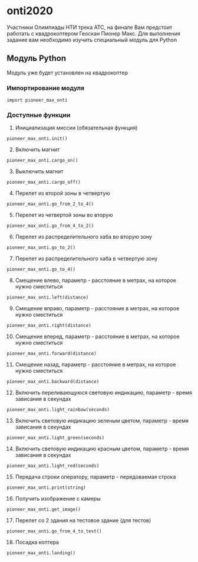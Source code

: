 # onti2020
Участники Олимпиады НТИ трека АТС, на финале Вам предстоит работать с квадрокоптером Геоскан Пионер Макс. Для выполнения задание вам необходимо изучить специальный модуль для Python

## Модуль Python
Модуль уже будет установлен на квадрокоптер
### Импортирование модуля
```
import pioneer_max_onti
```
### Доступные функции
1. Инициализация миссии (обязательная функция)
```
pioneer_max_onti.init()
```
2. Включить магнит
```
pioneer_max_onti.cargo_on()
```
3. Выключить магнит
```
pioneer_max_onti.cargo_off()
```
4. Перелет из второй зоны в четвертую
```
pioneer_max_onti.go_from_2_to_4()
``` 
5. Перелет из четвертой зоны во вторую
```
pioneer_max_onti.go_from_4_to_2()
```
6. Перелет из распределительного хаба во вторую зону
```
pioneer_max_onti.go_to_2()
```
7. Перелет из распределительного хаба в четвертую зону
```
pioneer_max_onti.go_to_4()
```
8. Смещение влево, параметр - расстояние в метрах, на которое нужно сместиться
```
pioneer_max_onti.left(distance)
```
9. Смещение вправо, параметр - расстояние в метрах, на которое нужно сместиться
```
pioneer_max_onti.right(distance)
```
10. Смещение вперед, параметр - расстояние в метрах, на которое нужно сместиться
```
pioneer_max_onti.forward(distance)
```
11. Смещение назад, параметр - расстояние в метрах, на которое нужно сместиться
```
pioneer_max_onti.backward(distance)
```
12. Включить переливающуюся световую индикацию, параметр - время зависания в секундах
```
pioneer_max_onti.light_rainbow(seconds)
```
13. Включить световую индикацию зеленым цветом, параметр - время зависания в секундах
```
pioneer_max_onti.light_green(seconds)
```
14. Включить световую индикацию красным цветом, параметр - время зависания в секундах
```
pioneer_max_onti.light_red(seconds)
```
15. Передача строки оператору, параметр - передоваемая строка 
```
pioneer_max_onti.print(string)
```
16. Получить изображение с камеры
```
pioneer_max_onti.get_image()
```
17. Перелет со 2 здания на тестовое здание (для тестов)
```
pioneer_max_onti.go_from_4_to_test()
```
18. Посадка коптера
```
pioneer_max_onti.landing()
```
